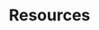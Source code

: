 ---
title: "Resources"
weight: 7
type: docs
description: >
  Collection of standalone guides and tutorials.
---